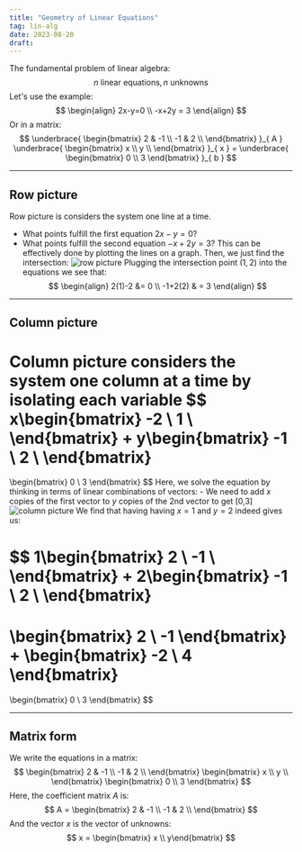 ```yaml
---
title: "Geometry of Linear Equations"
tag: lin-alg
date: 2023-08-20
draft:
---
```


The fundamental problem of linear algebra:
$$
n \text{ linear equations}, n \text{ unknowns}
$$
Let's use the example:
$$
\begin{align}
2x-y=0 \\
-x+2y = 3
\end{align}
$$
Or in a matrix:
$$
\underbrace{ \begin{bmatrix} 2 & -1 \\ -1 & 2 \\ \end{bmatrix} }_{ A }
\underbrace{ \begin{bmatrix} x \\ y \\ \end{bmatrix} }_{ x }
= \underbrace{ \begin{bmatrix} 0 \\ 3 \end{bmatrix} }_{ b }
$$

---
## Row picture
Row picture is considers the system one line at a time.
- What points fulfill the first equation $2x - y = 0$?
- What points fulfill the second equation $-x + 2y = 3$?
This can be effectively done by plotting the lines on a graph. Then, we just find the intersection:
![row picture](Linear%20Algebra/attachments/row%20picture.png)
Plugging the intersection point $(1,2)$ into the equations we see that:
$$
\begin{align}
2(1)-2 &= 0 \\
-1+2(2) & = 3
\end{align}
$$
---
## Column picture
Column picture considers the system one column at a time by isolating each variable
$$
x\begin{bmatrix}
-2 \\
1 \\
\end{bmatrix}
+
y\begin{bmatrix}
-1 \\
2 \\
\end{bmatrix}
=
\begin{bmatrix}
0 \\
3
\end{bmatrix}
$$
Here, we solve the equation by thinking in terms of linear combinations of vectors:
	- We need to add $x$ copies of the first vector to $y$ copies of the 2nd vector to get \[0,3]
![column picture](Linear%20Algebra/attachments/column%20picture.png)
We find that having having $x=1$ and $y=2$ indeed gives us:

$$
1\begin{bmatrix}
2 \\
-1 \\
\end{bmatrix}
+
2\begin{bmatrix}
-1 \\
2 \\
\end{bmatrix}
=
\begin{bmatrix}
2 \\
-1
\end{bmatrix}
+
\begin{bmatrix}
-2 \\
4
\end{bmatrix}
=
\begin{bmatrix}
0 \\
3
\end{bmatrix}
$$

---
## Matrix form
We write the equations in a matrix:
$$
\begin{bmatrix} 2 & -1 \\ -1 & 2 \\ \end{bmatrix}
\begin{bmatrix} x \\ y \\ \end{bmatrix}
\begin{bmatrix} 0 \\ 3 \end{bmatrix}
$$
Here, the coefficient matrix $A$ is:
$$
A = \begin{bmatrix}
2 & -1 \\
-1  & 2 \\
\end{bmatrix}
$$
And the vector $x$ is the vector of unknowns:
$$
x = \begin{bmatrix} x \\ y\end{bmatrix}
$$